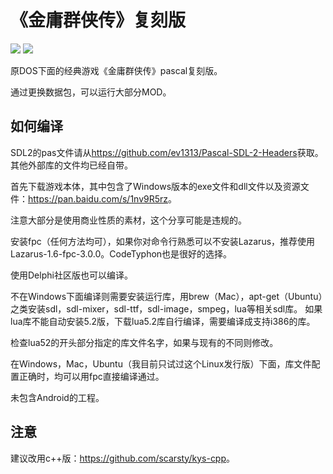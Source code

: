 # 《金庸群侠传》复刻版
<img src='https://raw.githubusercontent.com/scarsty/kys-pascal/master/open.png' />

<img src='https://raw.githubusercontent.com/scarsty/kys-pascal/master/2.png' />

原DOS下面的经典游戏《金庸群侠传》pascal复刻版。

通过更换数据包，可以运行大部分MOD。

## 如何编译
SDL2的pas文件请从<https://github.com/ev1313/Pascal-SDL-2-Headers>获取。其他外部库的文件均已经自带。

首先下载游戏本体，其中包含了Windows版本的exe文件和dll文件以及资源文件：<https://pan.baidu.com/s/1nv9R5rz>。

注意大部分是使用商业性质的素材，这个分享可能是违规的。

安装fpc（任何方法均可），如果你对命令行熟悉可以不安装Lazarus，推荐使用Lazarus-1.6-fpc-3.0.0。CodeTyphon也是很好的选择。

使用Delphi社区版也可以编译。

不在Windows下面编译则需要安装运行库，用brew（Mac），apt-get（Ubuntu）之类安装sdl，sdl-mixer，sdl-ttf，sdl-image，smpeg，lua等相关sdl库。
如果lua库不能自动安装5.2版，下载lua5.2库自行编译，需要编译成支持i386的库。

检查lua52的开头部分指定的库文件名字，如果与现有的不同则修改。

在Windows，Mac，Ubuntu（我目前只试过这个Linux发行版）下面，库文件配置正确时，均可以用fpc直接编译通过。

未包含Android的工程。



## 注意
建议改用c++版：<https://github.com/scarsty/kys-cpp>。
